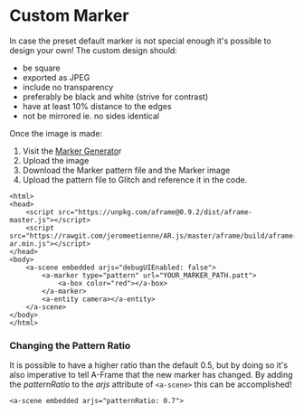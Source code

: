 # Custom Marker

In case the preset default marker is not special enough it's possible to design your own! The custom design should:

* be square
* exported as JPEG
* include no transparency
* preferably be black and white \(strive for contrast\)
* have at least 10% distance to the edges
* not be mirrored ie. no sides identical

Once the image is made:

1. Visit the [Marker Generato](https://jeromeetienne.github.io/AR.js/three.js/examples/marker-training/examples/generator.html)r
2. Upload the image
3. Download the Marker pattern file and the Marker image
4. Upload the pattern file to Glitch and reference it in the code.

```markup
<html>
<head>
	<script src="https://unpkg.com/aframe@0.9.2/dist/aframe-master.js"></script>
	<script src="https://rawgit.com/jeromeetienne/AR.js/master/aframe/build/aframe-ar.min.js"></script>
</head>
<body>
	<a-scene embedded arjs="debugUIEnabled: false">
		<a-marker type="pattern" url="YOUR_MARKER_PATH.patt">
		    <a-box color="red"></a-box>
		</a-marker>		
		<a-entity camera></a-entity>
	</a-scene>
</body>
</html>

```

### Changing the Pattern Ratio

It is possible to have a higher ratio than the default 0.5, but by doing so it's also imperative to tell A-Frame that the new marker has changed. By adding the _patternRatio_ to the _arjs_ attribute of `<a-scene>` this can be accomplished!

```markup
<a-scene embedded arjs="patternRatio: 0.7">
```

